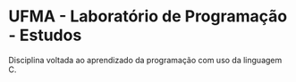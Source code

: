 # UFMA - Laboratório de Programação - Estudos
Disciplina voltada ao aprendizado da programação com uso da linguagem C.
